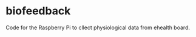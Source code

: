 biofeedback
===========

Code for the Raspberry Pi to cllect physiological data from ehealth board.
